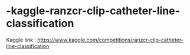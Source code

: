 # -kaggle-ranzcr-clip-catheter-line-classification

Kaggle link : https://www.kaggle.com/competitions/ranzcr-clip-catheter-line-classification
